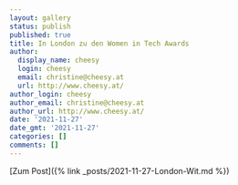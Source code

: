 ```yaml
---
layout: gallery
status: publish
published: true
title: In London zu den Women in Tech Awards
author:
  display_name: cheesy
  login: cheesy
  email: christine@cheesy.at
  url: http://www.cheesy.at/
author_login: cheesy
author_email: christine@cheesy.at
author_url: http://www.cheesy.at/
date: '2021-11-27'
date_gmt: '2021-11-27'
categories: []
comments: []
---
```


[Zum Post]({% link _posts/2021-11-27-London-Wit.md %})

